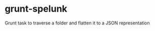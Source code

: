 grunt-spelunk
=============

Grunt task to traverse a folder and flatten it to a JSON representation
